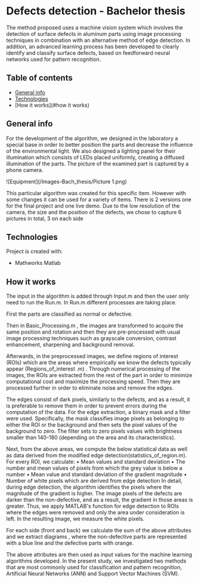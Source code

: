 # Defects detection - Bachelor thesis

The method proposed uses a machine vision system which involves the detection of surface defects in aluminum parts using image processing techniques in combination with an alternative method of edge detection. In addition, an advanced learning process has been developed to clearly identify and classify surface defects, based on feedforward neural networks used for pattern recognition.

## Table of contents
* [General info](#general-info)
* [Technologies](#technologies)
* [How it works](#how it works)

## General info
For the development of the algorithm, we designed in the laboratory a special base in order to better position the parts and decrease the influence of the environmental light. We also designed a lighting panel for their illumination which consists of LEDs placed uniformly, creating a diffused illumination of the parts. The picture of the examined part is captured by a phone camera.

![Equipment](/Images-Bach_thesis/Picture 1.png)

This particular algorithm was created for this specific item. However with some changes it can be used for a variety of items. 
There is 2 versions one for the final project and one live demo.
Due to the low resolution of the camera, the size and the position of the defects, we chose to capture 6 pictures in total, 3 on each side

## Technologies
Project is created with:
* Mathworks Matlab
	
## How it works

The input in the algorithm is added through Input.m and then the user only need to run the Run.m.
In Run.m different processes are taking place.

First the parts are classified as normal or defective.
 
Then in Basic_Processing.m , the images are transformed to acquire the same position and rotation and then they are pre-processed with usual image processing techniques such as grayscale conversion, contrast enhancement, sharpening and background removal.

Afterwards, in the preprocessed images, we define regions of interest (ROIs) which are the areas where empirically we know the defects typically appear (Regions_of_interest
.m) . Through numerical processing of the images, the ROIs are extracted from the rest of the part in order to minimize computational cost and maximize the processing speed. Then they are processed further in order to eliminate noise and remove the edges.

The edges consist of dark pixels, similarly to the defects, and as a result, it is preferable to remove them in order to prevent errors during the computation of the data. For the edge extraction, a binary mask and a filter were used. Specifically, the mask classifies image pixels as belonging to either the ROI or the background and then sets the pixel values of the background to zero. The filter sets to zero pixels values with brightness smaller than 140-180 (depending on the area and its characteristics).

Next, from the above areas, we compute the below statistical data as well as data derived from the modified edge detection(statistics_of_region.m). For every ROI, we calculate:
•	Mean values and standard deviation
•	The number and mean values of pixels from which the grey value is below a number
•	Mean value and standard deviation of the gradient magnitude
•	Number of white pixels which are derived from edge detection
In detail, during edge detection, the algorithm identifies the pixels where the magnitude of the gradient is higher. The image pixels of the defects are darker than the non-defective, and as a result, the gradient in those areas is greater. Thus, we apply MATLAB's function for edge detection to ROIs where the edges were removed and only the area under consideration is left. In the resulting image, we measure the white pixels.

For each side (front and back) we calculate the sum of the above attributes and we extract diagrams , where the non-defective parts are represented with a blue line and the defective parts with orange.

The above attributes are then used as input values for the machine learning algorithms developed. In the present study, we investigated two methods that are most commonly used for classification and pattern recognition, Artificial Neural Networks (ANN) and Support Vector Machines (SVM).
